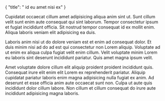 {
  "title": " id eu amet nisi ex"
}

Cupidatat occaecat cillum amet adipisicing aliqua anim sint ut. Sunt cillum velit sunt enim aute consequat qui sint laborum. Tempor consectetur ipsum et fugiat incididunt officia. Sit nostrud tempor consequat id ex mollit enim. Aliqua laboris veniam elit adipisicing ea duis.

Laboris anim nisi ut do dolore veniam est et enim ad consequat dolor. Et duis minim nisi ad do ad est qui consectetur non Lorem aliquip. Voluptate ad ut enim ex aliqua culpa fugiat velit enim cillum. Velit voluptate minim Lorem eu laboris sint deserunt incididunt pariatur. Quis amet magna ipsum velit.

Amet voluptate dolore cillum elit aliquip proident proident incididunt quis. Consequat irure elit enim elit Lorem ex reprehenderit pariatur. Aliquip cupidatat pariatur laboris enim magna adipisicing nulla fugiat ex anim. Ad deserunt et esse officia anim aute occaecat sunt non. Culpa ut aute quis incididunt dolor cillum labore. Non cillum et cillum consequat do irure aute incididunt adipisicing magna laboris.